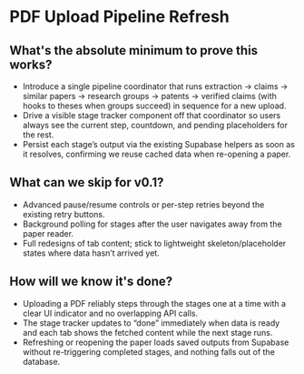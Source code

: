# PDF Upload Pipeline Refresh

## What's the absolute minimum to prove this works?
- Introduce a single pipeline coordinator that runs extraction → claims → similar papers → research groups → patents → verified claims (with hooks to theses when groups succeed) in sequence for a new upload.
- Drive a visible stage tracker component off that coordinator so users always see the current step, countdown, and pending placeholders for the rest.
- Persist each stage’s output via the existing Supabase helpers as soon as it resolves, confirming we reuse cached data when re-opening a paper.

## What can we skip for v0.1?
- Advanced pause/resume controls or per-step retries beyond the existing retry buttons.
- Background polling for stages after the user navigates away from the paper reader.
- Full redesigns of tab content; stick to lightweight skeleton/placeholder states where data hasn’t arrived yet.

## How will we know it's done?
- Uploading a PDF reliably steps through the stages one at a time with a clear UI indicator and no overlapping API calls.
- The stage tracker updates to “done” immediately when data is ready and each tab shows the fetched content while the next stage runs.
- Refreshing or reopening the paper loads saved outputs from Supabase without re-triggering completed stages, and nothing falls out of the database.
